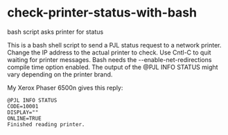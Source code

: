 # check-printer-status-with-bash
bash script asks printer for status

This is a bash shell script to send a PJL status request to a network printer. Change the IP address to the actual printer to check. Use Cntl-C to quit waiting for printer messages. Bash needs the --enable-net-redirections compile time option enabled. The output of the @PJL INFO STATUS might vary depending on the printer brand.

My Xerox Phaser 6500n gives this reply:

```
@PJL INFO STATUS
CODE=10001
DISPLAY=""
ONLINE=TRUE
Finished reading printer.
